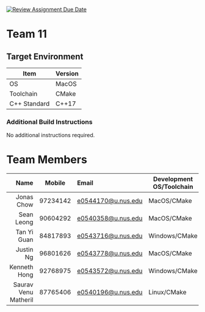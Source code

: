 [![Review Assignment Due Date](https://classroom.github.com/assets/deadline-readme-button-24ddc0f5d75046c5622901739e7c5dd533143b0c8e959d652212380cedb1ea36.svg)](https://classroom.github.com/a/B246QqbV)
# Team 11

## Target Environment

Item | Version
-|-
OS | MacOS
Toolchain | CMake
C++ Standard | C++17

### Additional Build Instructions

No additional instructions required.

# Team Members

Name | Mobile | Email | Development OS/Toolchain
-:|:-:|:-|-|
Jonas Chow | 97234142 | e0544170@u.nus.edu | MacOS/CMake |
Sean Leong | 90604292 | e0540358@u.nus.edu | MacOS/CMake |
Tan Yi Guan | 84817893 | e0543716@u.nus.edu | Windows/CMake |
Justin Ng | 96801626 | e0543778@u.nus.edu | MacOS/CMake |
Kenneth Hong | 92768975 | e0543572@u.nus.edu | Windows/CMake |
Saurav Venu Matheril | 87765406 | e0540196@u.nus.edu | Linux/CMake |
